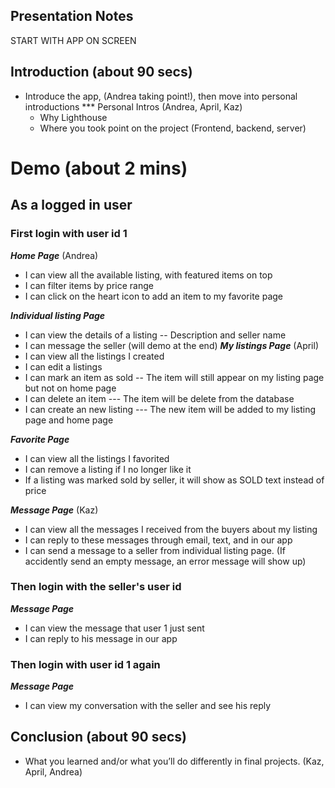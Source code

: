 ## Presentation Notes
START WITH APP ON SCREEN

## Introduction (about 90 secs)
- Introduce the app, (Andrea taking point!), then move into personal introductions 
*** Personal Intros (Andrea, April, Kaz)
  - Why Lighthouse
  - Where you took point on the project (Frontend, backend, server)

# Demo (about 2 mins)

## As a logged in user
### First login with user id 1
***Home Page*** (Andrea)
- I can view all the available listing, with featured items on top
- I can filter items by price range
- I can click on the heart icon to add an item to my favorite page

***Individual listing Page***
- I can view the details of a listing -- Description and seller name
- I can message the seller (will demo at the end)
***My listings Page*** (April)
- I can view all the listings I created
- I can edit a listings
- I can mark an item as sold -- The item will still appear on my listing page but not on home page
- I can delete an item --- The item will be delete from the database
- I can create an new listing --- The new item will be added to my listing page and home page

***Favorite Page***
- I can view all the listings I favorited
- I can remove a listing if I no longer like it
- If a listing was marked sold by seller, it will show as SOLD text instead of price

***Message Page*** (Kaz)
- I can view all the messages I received from the buyers about my listing
- I can reply to these messages through email, text, and in our app
- I can send a message to a seller from individual listing page. (If accidently send an empty message, an error message will show up)

### Then login with the seller's user id 
***Message Page***
- I can view the message that user 1 just sent
- I can reply to his message in our app

### Then login with user id 1 again
***Message Page***
- I can view my conversation with the seller and see his reply

## Conclusion (about 90 secs)
- What you learned and/or what you’ll do differently in final projects. (Kaz, April, Andrea) 

